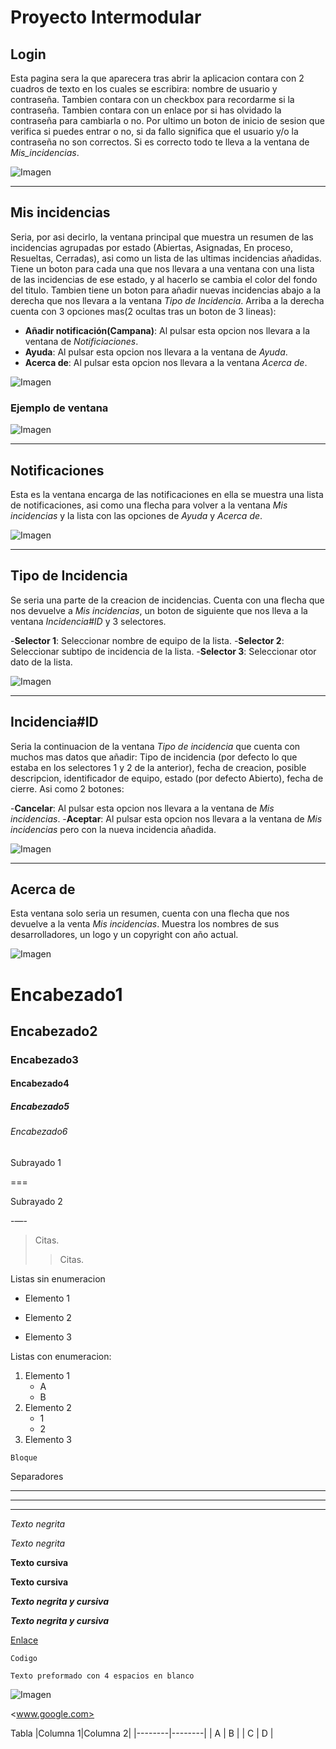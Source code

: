 # Proyecto Intermodular

## Login
Esta pagina sera la que aparecera tras abrir la aplicacion contara con 2 cuadros de texto en los cuales se escribira: nombre de usuario y contraseña. Tambien contara con un checkbox para recordarme si la contraseña. Tambien contara con un enlace por si has olvidado la contraseña para cambiarla o no. Por ultimo un boton de inicio de sesion que verifica si puedes entrar o no, si da fallo significa que el usuario y/o la contraseña no son correctos. Si es correcto todo te lleva a la ventana de _Mis_incidencias_.

![Imagen](Python/Login.png)

___

## Mis incidencias
Seria, por asi decirlo, la ventana principal que muestra un resumen de las incidencias agrupadas por estado (Abiertas, Asignadas, En proceso, Resueltas, Cerradas), asi como un lista de las ultimas incidencias añadidas. Tiene un boton para cada una que nos llevara a una ventana con una lista de las incidencias de ese estado, y al hacerlo se cambia el color del fondo del titulo. Tambien tiene un boton para añadir nuevas incidencias abajo a la derecha que nos llevara a la ventana _Tipo de Incidencia_. Arriba a la derecha cuenta con 3 opciones mas(2 ocultas tras un boton de 3 lineas):

- __Añadir notificación(Campana)__: Al pulsar esta opcion nos llevara a la ventana de _Notificiaciones_.
- __Ayuda__: Al pulsar esta opcion nos llevara a la ventana de _Ayuda_.
- __Acerca de__: Al pulsar esta opcion nos llevara a la ventana _Acerca de_.

![Imagen](Python/Mis_incidencias.png)

### Ejemplo de ventana

![Imagen](Python/Incidencias_abiertas.png)

___


## Notificaciones
Esta es la ventana encarga de las notificaciones en ella se muestra una lista de notificaciones, asi como una flecha para volver a la ventana _Mis incidencias_ y la lista con las opciones de _Ayuda_ y _Acerca de_.

![Imagen](Python/Notificaciones.png)

___

## Tipo de Incidencia
Se seria una parte de la creacion de incidencias. Cuenta con una flecha que nos devuelve a _Mis incidencias_, un boton de siguiente que nos lleva a la ventana _Incidencia#ID_ y 3 selectores.

-__Selector 1__: Seleccionar nombre de equipo de la lista.
-__Selector 2__: Seleccionar subtipo de incidencia de la lista.
-__Selector 3__: Seleccionar otor dato de la lista.

![Imagen](Python/Tipo_incidencia.png)

___

## Incidencia#ID
Seria la continuacion de la ventana _Tipo de incidencia_ que cuenta con muchos mas datos que añadir: Tipo de incidencia (por defecto lo que estaba en los selectores 1 y 2 de la anterior), fecha de creacion, posible descripcion, identificador de equipo, estado (por defecto Abierto), fecha de cierre. Asi como 2 botones:

-__Cancelar__: Al pulsar esta opcion nos llevara a la ventana de _Mis incidencias_.
-__Aceptar__: Al pulsar esta opcion nos llevara a la ventana de _Mis incidencias_ pero con la nueva incidencia añadida.

![Imagen](Python/IncidenciaID.png)

___

## Acerca de
Esta ventana solo seria un resumen, cuenta con una flecha que nos devuelve a la venta _Mis incidencias_. Muestra los nombres de sus desarrolladores, un logo y un copyright con año actual.

![Imagen](Python/Acerca_de.png)


# Encabezado1
## Encabezado2
### Encabezado3
#### Encabezado4
##### Encabezado5
###### Encabezado6

Subrayado 1

===

Subrayado 2

-—-

> Citas. 
>> Citas.

Listas sin enumeracion
* Elemento 1
- Elemento 2
+ Elemento 3

Listas con enumeracion:
1. Elemento 1
	- A
	- B
2. Elemento 2
	+ 1
	+ 2
3. Elemento 3

~~~
Bloque
~~~

Separadores

***
---
___

*Texto negrita*

_Texto negrita_

**Texto cursiva**

__Texto cursiva__

***Texto negrita y cursiva***

___Texto negrita y cursiva___

[Enlace](www.google.com)

`Codigo`

    Texto preformado con 4 espacios en blanco
	
![Imagen](ruta)

<www.google.com>

Tabla
|Columna 1|Columna 2|
|--------|--------|
|    A    |    B    |
|    C    |    D    |
